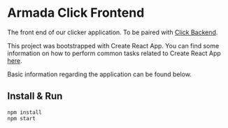 # Armada Click Frontend

The front end of our clicker application. To be paired with [Click Backend](https://github.com/armada-ths/click-backend).

This project was bootstrapped with Create React App. You can find some information on how to perform common tasks related to Create React App [here](https://github.com/facebookincubator/create-react-app/blob/master/packages/react-scripts/template/README.md).

Basic information regarding the application can be found below.

## Install & Run

```
npm install
npm start
```

